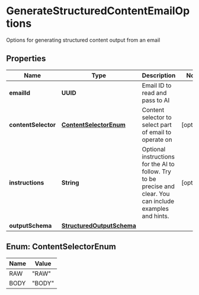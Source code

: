 

# GenerateStructuredContentEmailOptions

Options for generating structured content output from an email

## Properties

| Name | Type | Description | Notes |
|------------ | ------------- | ------------- | -------------|
|**emailId** | **UUID** | Email ID to read and pass to AI |  |
|**contentSelector** | [**ContentSelectorEnum**](#ContentSelectorEnum) | Content selector to select part of email to operate on |  [optional] |
|**instructions** | **String** | Optional instructions for the AI to follow. Try to be precise and clear. You can include examples and hints. |  [optional] |
|**outputSchema** | [**StructuredOutputSchema**](StructuredOutputSchema) |  |  |



## Enum: ContentSelectorEnum

| Name | Value |
|---- | -----|
| RAW | &quot;RAW&quot; |
| BODY | &quot;BODY&quot; |



